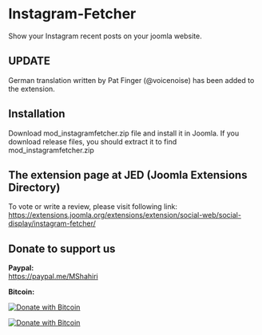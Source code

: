 # Instagram-Fetcher
Show your Instagram recent posts on your joomla website.

## UPDATE                         
                
German translation written by Pat Finger (@voicenoise) has been added to the extension.



## Installation
Download mod_instagramfetcher.zip file and install it in Joomla. If you download release files, you should extract it to find mod_instagramfetcher.zip                    

## The extension page at JED (Joomla Extensions Directory)                         
                      
To vote or write a review, please visit following link:                      
https://extensions.joomla.org/extensions/extension/social-web/social-display/instagram-fetcher/

## Donate to support us        

**Paypal:**                
https://paypal.me/MShahiri           

**Bitcoin:**
                                                                   
[![Donate with Bitcoin](https://en.cryptobadges.io/badge/small/16f1DStB3YG3R4BMTa1zGYRxN9i7FAqtUX)](https://en.cryptobadges.io/donate/16f1DStB3YG3R4BMTa1zGYRxN9i7FAqtUX)
                                                   
  [![Donate with Bitcoin](https://en.cryptobadges.io/badge/big/16f1DStB3YG3R4BMTa1zGYRxN9i7FAqtUX)](https://en.cryptobadges.io/donate/16f1DStB3YG3R4BMTa1zGYRxN9i7FAqtUX)                
  
